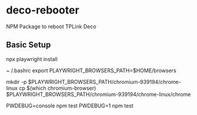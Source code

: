 # deco-rebooter

NPM Package to reboot TPLink Deco

## Basic Setup

npx playwright install

~ /.bashrc
export PLAYWRIGHT_BROWSERS_PATH=$HOME/browsers

mkdir -p $PLAYWRIGHT_BROWSERS_PATH/chromium-939194/chrome-linux
cp $(which chromium-browser) $PLAYWRIGHT_BROWSERS_PATH/chromium-939194/chrome-linux/chrome

PWDEBUG=console npm test
PWDEBUG=1 npm test